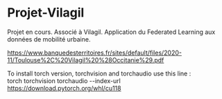 # Projet-Vilagil
Projet en cours. 
Associé à Vilagil. 
Application du Federated Learning aux données de mobilité urbaine. 

https://www.banquedesterritoires.fr/sites/default/files/2020-11/Toulouse%2C%20Vilagil%20%28Occitanie%29.pdf

To install torch version, torchvision and torchaudio use this line :   
torch torchvision torchaudio --index-url https://download.pytorch.org/whl/cu118